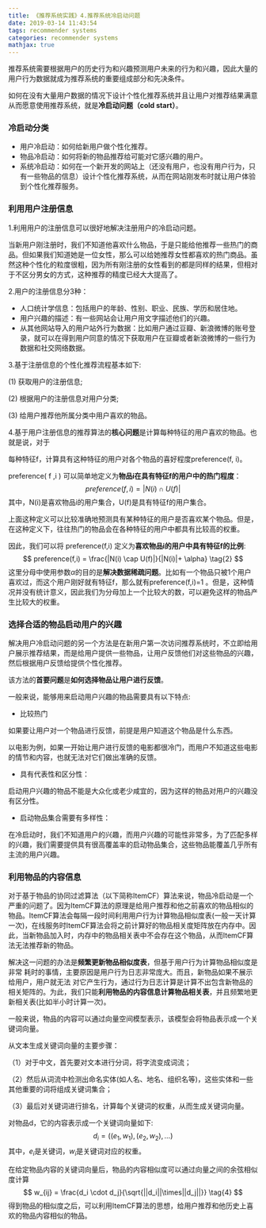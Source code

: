 ```yaml
---
title: 《推荐系统实践》4.推荐系统冷启动问题
date: 2019-03-14 11:43:54
tags: recommender systems
categories: recommender systems
mathjax: true
---
```


推荐系统需要根据用户的历史行为和兴趣预测用户未来的行为和兴趣，因此大量的用户行为数据就成为推荐系统的重要组成部分和先决条件。 

如何在没有大量用户数据的情况下设计个性化推荐系统并且让用户对推荐结果满意从而愿意使用推荐系统，就是**冷启动问题（cold start）**。

<!--more-->

### 冷启动分类

* 用户冷启动：如何给新用户做个性化推荐。
* 物品冷启动：如何将新的物品推荐给可能对它感兴趣的用户。
* 系统冷启动：如何在一个新开发的网站上（还没有用户，也没有用户行为，只有一些物品的信息）设计个性化推荐系统，从而在网站刚发布时就让用户体验到个性化推荐服务。

### 利用用户注册信息

1.利用用户的注册信息可以很好地解决注册用户的冷启动问题。

当新用户刚注册时，我们不知道他喜欢什么物品，于是只能给他推荐一些热门的商品。但如果我们知道她是一位女性，那么可以给她推荐女性都喜欢的热门商品。虽然这种个性化的粒度很粗，因为所有刚注册的女性看到的都是同样的结果，但相对于不区分男女的方式，这种推荐的精度已经大大提高了。

2.用户的注册信息分3种：

* 人口统计学信息：包括用户的年龄、性别、职业、民族、学历和居住地。
* 用户兴趣的描述：有一些网站会让用户用文字描述他们的兴趣。
* 从其他网站导入的用户站外行为数据：比如用户通过豆瓣、新浪微博的账号登录，就可以在得到用户同意的情况下获取用户在豆瓣或者新浪微博的一些行为数据和社交网络数据。

3.基于注册信息的个性化推荐流程基本如下:

(1) 获取用户的注册信息;

(2) 根据用户的注册信息对用户分类;

(3) 给用户推荐他所属分类中用户喜欢的物品。

4.基于用户注册信息的推荐算法的**核心问题**是计算每种特征的用户喜欢的物品。也就是说，对于

每种特征f，计算具有这种特征的用户对各个物品的喜好程度preference(f, i)。

preference( f ,i ) 可以简单地定义为**物品i在具有特征f的用户中的热门程度**：
$$
preference(f,i) = |N(i) \cap U(f)| \tag{1}
$$
其中，N(i)是喜欢物品i的用户集合，U(f)是具有特征f的用户集合。

上面这种定义可以比较准确地预测具有某种特征的用户是否喜欢某个物品。但是，在这种定义下，往往热门的物品会在各种特征的用户中都具有比较高的权重。 

因此，我们可以将 preference(f,i) 定义为**喜欢物品i的用户中具有特征f的比例**:
$$
preference(f,i) = \frac{|N(i) \cap U(f)|}{|N(i)|+ \alpha} \tag{2}
$$
这里分母中使用参数$\alpha​$的目的是**解决数据稀疏问题**。比如有一个物品只被1个用户喜欢过，而这个用户刚好就有特征f，那么就有preference(f,i)=1 。但是，这种情况并没有统计意义，因此我们为分母加上一个比较大的数，可以避免这样的物品产生比较大的权重。

### 选择合适的物品启动用户的兴趣

解决用户冷启动问题的另一个方法是在新用户第一次访问推荐系统时，不立即给用户展示推荐结果，而是给用户提供一些物品，让用户反馈他们对这些物品的兴趣，然后根据用户反馈给提供个性化推荐。

该方法的**首要问题**是**如何选择物品让用户进行反馈**。

一般来说，能够用来启动用户兴趣的物品需要具有以下特点:

* 比较热门

如果要让用户对一个物品进行反馈，前提是用户知道这个物品是什么东西。

以电影为例，如果一开始让用户进行反馈的电影都很冷门，而用户不知道这些电影的情节和内容，也就无法对它们做出准确的反馈。

* 具有代表性和区分性：

启动用户兴趣的物品不能是大众化或老少咸宜的，因为这样的物品对用户的兴趣没有区分性。

* 启动物品集合需要有多样性：

在冷启动时，我们不知道用户的兴趣，而用户兴趣的可能性非常多，为了匹配多样的兴趣，我们需要提供具有很高覆盖率的启动物品集合，这些物品能覆盖几乎所有主流的用户兴趣。

### 利用物品的内容信息

对于基于物品的协同过滤算法（以下简称ItemCF）算法来说，物品冷启动是一个严重的问题了。因为ItemCF算法的原理是给用户推荐和他之前喜欢的物品相似的物品。ItemCF算法会每隔一段时间利用用户行为计算物品相似度表(一般一天计算一次)，在线服务时ItemCF算法会将之前计算好的物品相关度矩阵放在内存中。因此，当新物品加入时，内存中的物品相关表中不会存在这个物品，从而ItemCF算法无法推荐新的物品。

解决这一问题的办法是**频繁更新物品相似度表**，但基于用户行为计算物品相似度是非常
耗时的事情，主要原因是用户行为日志非常庞大。而且，新物品如果不展示给用户，用户就无法
对它产生行为，通过行为日志计算是计算不出包含新物品的相关矩阵的。为此，我们只能**利用物品的内容信息计算物品相关表**，并且频繁地更新相关表(比如半小时计算一次)。

一般来说，物品的内容可以通过向量空间模型表示，该模型会将物品表示成一个关键词向量。

从文本生成关键词向量的主要步骤：

（1）对于中文，首先要对文本进行分词，将字流变成词流；

（2）然后从词流中检测出命名实体(如人名、地名、组织名等)，这些实体和一些其他重要的词将组成关键词集合；

（3）最后对关键词进行排名，计算每个关键词的权重，从而生成关键词向量。

对物品d，它的内容表示成一个关键词向量如下:
$$
d_i = {\left((e_1, w_1),(e_2, w_2),\dots \right)} \tag{3}
$$
其中，$e_i​$是关键词，$w_i​$是关键词对应的权重。

在给定物品内容的关键词向量后，物品的内容相似度可以通过向量之间的余弦相似度计算
$$
w_{ij} = \frac{d_i \cdot d_j}{\sqrt{||d_i||\times||d_j||}} \tag{4}
$$
得到物品的相似度之后，可以利用ItemCF算法的思想，给用户推荐和他历史上喜欢的物品内容相似的物品。
